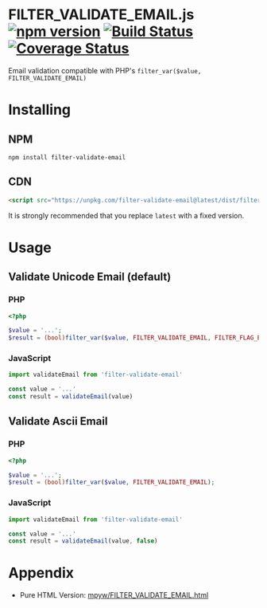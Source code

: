 # FILTER_VALIDATE_EMAIL.js [![npm version](https://badge.fury.io/js/filter-validate-email.svg)](https://badge.fury.io/js/filter-validate-email) [![Build Status](https://github.com/mpyw/FILTER_VALIDATE_EMAIL.js/actions/workflows/ci.yml/badge.svg?branch=master)](https://github.com/mpyw/FILTER_VALIDATE_EMAIL.js/actions) [![Coverage Status](https://coveralls.io/repos/github/mpyw/FILTER_VALIDATE_EMAIL.js/badge.svg?branch=master)](https://coveralls.io/github/mpyw/FILTER_VALIDATE_EMAIL.js?branch=master)

Email validation compatible with PHP's `filter_var($value, FILTER_VALIDATE_EMAIL)`

# Installing

## NPM

```
npm install filter-validate-email
```

## CDN

```html
<script src="https://unpkg.com/filter-validate-email@latest/dist/filter-validate-email.min.js"></script>
```

It is strongly recommended that you replace `latest` with a fixed version.

# Usage

## Validate Unicode Email (default)

### PHP

```php
<?php

$value = '...';
$result = (bool)filter_var($value, FILTER_VALIDATE_EMAIL, FILTER_FLAG_EMAIL_UNICODE);
```

### JavaScript

```js
import validateEmail from 'filter-validate-email'

const value = '...'
const result = validateEmail(value)
```

## Validate Ascii Email

### PHP

```php
<?php

$value = '...';
$result = (bool)filter_var($value, FILTER_VALIDATE_EMAIL);
```

### JavaScript

```js
import validateEmail from 'filter-validate-email'

const value = '...'
const result = validateEmail(value, false)
```

# Appendix

- Pure HTML Version: [mpyw/FILTER_VALIDATE_EMAIL.html](https://github.com/mpyw/FILTER_VALIDATE_EMAIL.html)
